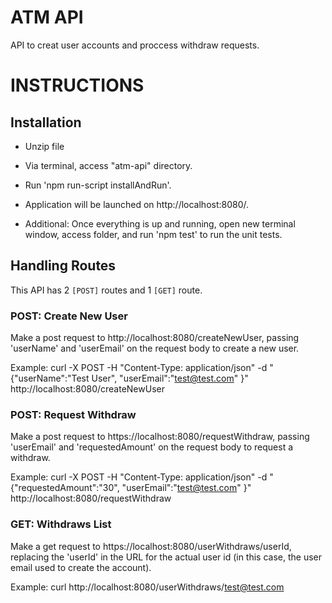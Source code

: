 # ATM API

API to creat user accounts and proccess withdraw requests.

# INSTRUCTIONS

## Installation

- Unzip file
- Via terminal, access "atm-api" directory.
- Run 'npm run-script installAndRun'.
- Application will be launched on http://localhost:8080/.

- Additional: Once everything is up and running, open new terminal window, access folder, and run 'npm test' to run the unit tests.

## Handling Routes

This API has 2 `[POST]` routes and 1 `[GET]` route.

### POST: Create New User

Make a post request to http://localhost:8080/createNewUser, passing 'userName' and 'userEmail' on the request body to create a new user.

Example:
curl -X POST -H "Content-Type: application/json" -d "{\"userName\":\"Test User\", \"userEmail\":\"test@test.com\" }" http://localhost:8080/createNewUser


### POST: Request Withdraw

Make a post request to https://localhost:8080/requestWithdraw, passing 'userEmail' and 'requestedAmount' on the request body to request a withdraw.

Example:
curl -X POST -H "Content-Type: application/json" -d "{\"requestedAmount\":\"30\", \"userEmail\":\"test@test.com\" }" http://localhost:8080/requestWithdraw


### GET: Withdraws List

Make a get request to https://localhost:8080/userWithdraws/userId, replacing the 'userId' in the URL for the actual user id (in this case, the user email used to create the account).

Example:
curl http://localhost:8080/userWithdraws/test@test.com

